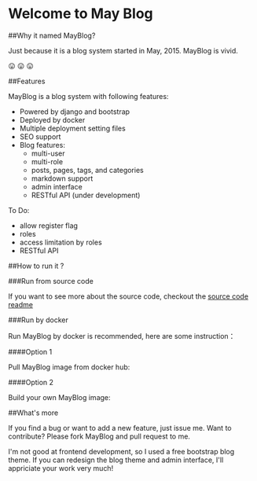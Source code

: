 Welcome to May Blog
====================

##Why it named MayBlog?

Just because it is a blog system started in May, 2015. MayBlog is vivid.

:stuck_out_tongue: :stuck_out_tongue: :stuck_out_tongue:

##Features

MayBlog is a blog system with following features:

- Powered by django and bootstrap
- Deployed by docker
- Multiple deployment setting files
- SEO support
- Blog features:
    - multi-user
    - multi-role
    - posts, pages, tags, and categories
    - markdown support
    - admin interface
    - RESTful API (under development)


To Do:

- allow register flag
- roles
- access limitation by roles
- RESTful API

##How to run it ?

###Run from source code

If you want to see more about the source code, checkout the [source code readme](blog/readme.md)


###Run by docker

Run MayBlog by docker is recommended, here are some instruction：

####Option 1

Pull MayBlog image from docker hub:



####Option 2

Build your own MayBlog image:



##What's more

If you find a bug or want to add a new feature, just issue me.
Want to contribute? Please fork MayBlog and pull request to me.

I'm not good at frontend development, so I used a free bootstrap blog theme. If you can redesign the blog theme and admin interface, I'll appriciate your work very much!

